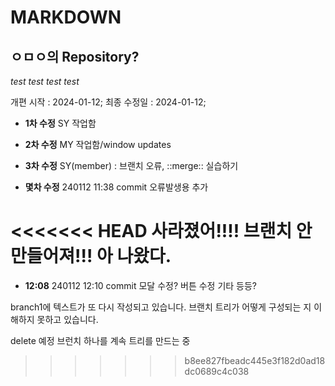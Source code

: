# MARKDOWN

## ㅇㅁㅇ의 Repository?

_test test_
_test test_

개편 시작 : 2024-01-12;
최종 수정일 : 2024-01-12;

- **1차 수정** SY 작업함
- **2차 수정** MY 작업함/window updates
- **3차 수정** SY(member) : 브랜치 오류, ::merge:: 실습하기

- **몇차 수정** 240112 11:38 commit
  오류발생용 추가

<<<<<<< HEAD
사라졌어!!!!
브랜치 안 만들어져!!!
아 나왔다.
=======
- **12:08** 240112 12:10 commit 모달 수정? 버튼 수정 기타 등등?

branch1에 텍스트가 또 다시 작성되고 있습니다.
브랜치 트리가 어떻게 구성되는 지 이해하지 못하고 있습니다.

delete 예정 브런치 하나를 계속 트리를 만드는 중
>>>>>>> b8ee827fbeadc445e3f182d0ad18dc0689c4c038
